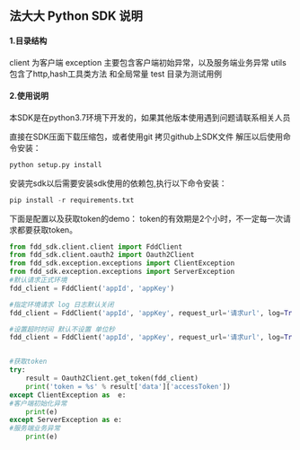 ## 法大大 Python SDK 说明

#### 1.目录结构
client 为客户端
exception 主要包含客户端初始异常，以及服务端业务异常
utils 包含了http,hash工具类方法 和全局常量
test 目录为测试用例

#### 2.使用说明
本SDK是在python3.7环境下开发的，如果其他版本使用遇到问题请联系相关人员

直接在SDK压面下载压缩包，或者使用git 拷贝github上SDK文件
解压以后使用命令安装：
```python
python setup.py install
```

安装完sdk以后需要安装sdk使用的依赖包,执行以下命令安装：
```python
pip install -r requirements.txt
```

下面是配置以及获取token的demo：
token的有效期是2个小时，不一定每一次请求都要获取token。

```python
from fdd_sdk.client.client import FddClient
from fdd_sdk.client.oauth2 import Oauth2Client
from fdd_sdk.exception.exceptions import ClientException
from fdd_sdk.exception.exceptions import ServerException
#默认请求正式环境
fdd_client = FddClient('appId', 'appKey')

#指定环境请求 log 日志默认关闭
fdd_client = FddClient('appId', 'appKey', request_url='请求url', log=True)

#设置超时时间 默认不设置 单位秒
fdd_client = FddClient('appId', 'appKey', request_url='请求url', log=True, timeout=2)


#获取token
try:
    result = Oauth2Client.get_token(fdd_client)
    print('token = %s' % result['data']['accessToken'])
except ClientException as  e:
#客户端初始化异常
    print(e)
except ServerException as e:
#服务端业务异常
    print(e)



```


